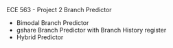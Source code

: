 ECE 563 - Project 2 Branch Predictor
- Bimodal Branch Predictor
- gshare Branch Predictor with Branch History register
- Hybrid Predictor

